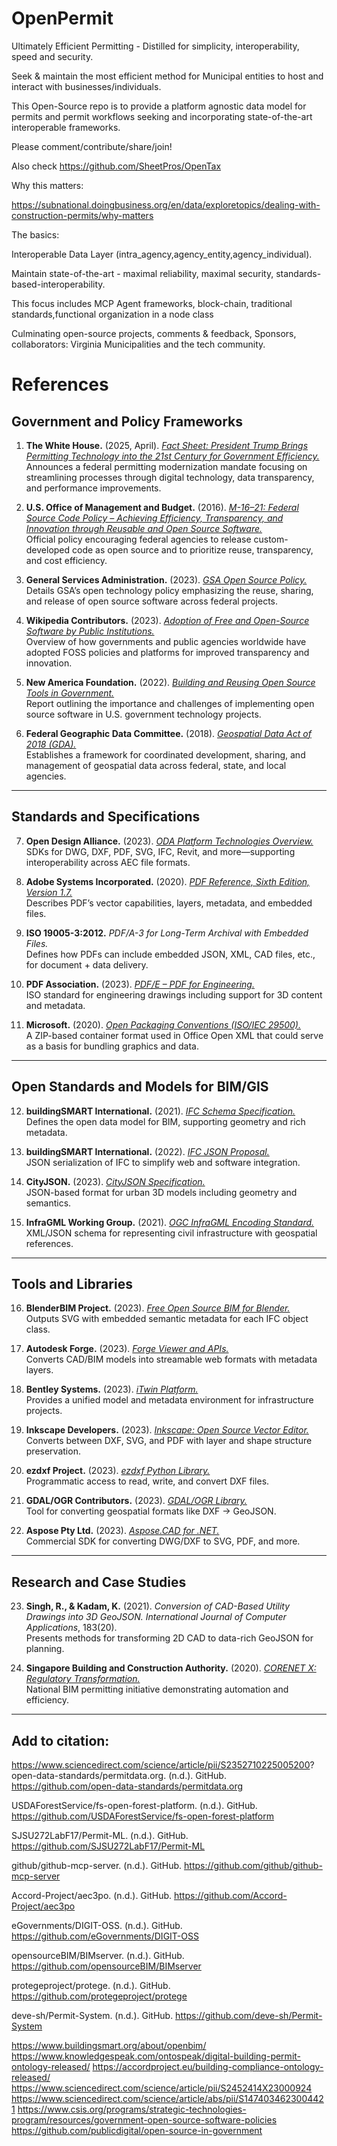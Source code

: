 # OpenPermit

Ultimately Efficient Permitting - Distilled for simplicity, interoperability, speed and security. 

Seek & maintain the most efficient method for Municipal entities to host and interact with businesses/individuals.

This Open-Source repo is to provide a platform agnostic data model for permits and permit workflows seeking and incorporating state-of-the-art interoperable frameworks. 

Please comment/contribute/share/join!

Also check https://github.com/SheetPros/OpenTax

Why this matters:

https://subnational.doingbusiness.org/en/data/exploretopics/dealing-with-construction-permits/why-matters

The basics:

Interoperable Data Layer (intra_agency,agency_entity,agency_individual). 

Maintain state-of-the-art - maximal reliability, maximal security, standards-based-interoperability. 

This focus includes MCP Agent frameworks, block-chain, traditional standards,functional organization in a node class  

Culminating open-source projects, comments & feedback, Sponsors, collaborators: Virginia Municipalities and the tech community. 



# References

## Government and Policy Frameworks

1. **The White House.** (2025, April). [*Fact Sheet: President Trump Brings Permitting Technology into the 21st Century for Government Efficiency.*](https://www.whitehouse.gov/fact-sheets/2025/04/fact-sheet-president-trump-brings-permitting-technology-into-the-21st-century-for-government-efficiency/)  
   Announces a federal permitting modernization mandate focusing on streamlining processes through digital technology, data transparency, and performance improvements.

2. **U.S. Office of Management and Budget.** (2016). [*M-16–21: Federal Source Code Policy – Achieving Efficiency, Transparency, and Innovation through Reusable and Open Source Software.*](https://digital.gov/resources/requirements-for-achieving-efficiency-transparency-and-innovation-through-reusable-and-open-source-software/)  
   Official policy encouraging federal agencies to release custom-developed code as open source and to prioritize reuse, transparency, and cost efficiency.

3. **General Services Administration.** (2023). [*GSA Open Source Policy.*](https://open.gsa.gov/oss/)  
   Details GSA’s open technology policy emphasizing the reuse, sharing, and release of open source software across federal projects.

4. **Wikipedia Contributors.** (2023). [*Adoption of Free and Open-Source Software by Public Institutions.*](https://en.wikipedia.org/wiki/Adoption_of_free_and_open-source_software_by_public_institutions)  
   Overview of how governments and public agencies worldwide have adopted FOSS policies and platforms for improved transparency and innovation.

5. **New America Foundation.** (2022). [*Building and Reusing Open Source Tools in Government.*](https://www.newamerica.org/digital-impact-governance-initiative/reports/building-and-reusing-open-source-tools-government/section-one-an-overview-of-open-source/)  
   Report outlining the importance and challenges of implementing open source software in U.S. government technology projects.

6. **Federal Geographic Data Committee.** (2018). [*Geospatial Data Act of 2018 (GDA).*](https://www.fgdc.gov/gda)  
   Establishes a framework for coordinated development, sharing, and management of geospatial data across federal, state, and local agencies.

---

## Standards and Specifications

7. **Open Design Alliance.** (2023). [*ODA Platform Technologies Overview.*](https://www.opendesign.com/products/oda-platform)  
   SDKs for DWG, DXF, PDF, SVG, IFC, Revit, and more—supporting interoperability across AEC file formats.

8. **Adobe Systems Incorporated.** (2020). [*PDF Reference, Sixth Edition, Version 1.7.*](https://www.adobe.com/content/dam/acom/en/devnet/pdf/pdfs/pdf_reference_1-7.pdf)  
   Describes PDF’s vector capabilities, layers, metadata, and embedded files.

9. **ISO 19005-3:2012.** *PDF/A-3 for Long-Term Archival with Embedded Files.*  
   Defines how PDFs can include embedded JSON, XML, CAD files, etc., for document + data delivery.

10. **PDF Association.** (2023). [*PDF/E – PDF for Engineering.*](https://www.pdfa.org/specifications/pdf-e/)  
    ISO standard for engineering drawings including support for 3D content and metadata.

11. **Microsoft.** (2020). [*Open Packaging Conventions (ISO/IEC 29500).*](https://docs.microsoft.com/en-us/openspecs/office_standards/ms-opc)  
    A ZIP-based container format used in Office Open XML that could serve as a basis for bundling graphics and data.

---

## Open Standards and Models for BIM/GIS

12. **buildingSMART International.** (2021). [*IFC Schema Specification.*](https://technical.buildingsmart.org/standards/ifc/)  
    Defines the open data model for BIM, supporting geometry and rich metadata.

13. **buildingSMART International.** (2022). [*IFC JSON Proposal.*](https://github.com/buildingSMART/ifc-json)  
    JSON serialization of IFC to simplify web and software integration.

14. **CityJSON.** (2023). [*CityJSON Specification.*](https://www.cityjson.org)  
    JSON-based format for urban 3D models including geometry and semantics.

15. **InfraGML Working Group.** (2021). [*OGC InfraGML Encoding Standard.*](https://www.ogc.org/standards/infragml)  
    XML/JSON schema for representing civil infrastructure with geospatial references.

---

## Tools and Libraries

16. **BlenderBIM Project.** (2023). [*Free Open Source BIM for Blender.*](https://blenderbim.org)  
    Outputs SVG with embedded semantic metadata for each IFC object class.

17. **Autodesk Forge.** (2023). [*Forge Viewer and APIs.*](https://forge.autodesk.com)  
    Converts CAD/BIM models into streamable web formats with metadata layers.

18. **Bentley Systems.** (2023). [*iTwin Platform.*](https://www.bentley.com/software/itwin-platform/)  
    Provides a unified model and metadata environment for infrastructure projects.

19. **Inkscape Developers.** (2023). [*Inkscape: Open Source Vector Editor.*](https://inkscape.org)  
    Converts between DXF, SVG, and PDF with layer and shape structure preservation.

20. **ezdxf Project.** (2023). [*ezdxf Python Library.*](https://ezdxf.mozman.at)  
    Programmatic access to read, write, and convert DXF files.

21. **GDAL/OGR Contributors.** (2023). [*GDAL/OGR Library.*](https://gdal.org)  
    Tool for converting geospatial formats like DXF → GeoJSON.

22. **Aspose Pty Ltd.** (2023). [*Aspose.CAD for .NET.*](https://products.aspose.com/cad/net)  
    Commercial SDK for converting DWG/DXF to SVG, PDF, and more.

---

## Research and Case Studies

23. **Singh, R., & Kadam, K.** (2021). *Conversion of CAD-Based Utility Drawings into 3D GeoJSON.* *International Journal of Computer Applications*, 183(20).  
    Presents methods for transforming 2D CAD to data-rich GeoJSON for planning.

24. **Singapore Building and Construction Authority.** (2020). [*CORENET X: Regulatory Transformation.*](https://www.corenet.gov.sg)  
    National BIM permitting initiative demonstrating automation and efficiency.

---

## Add to citation:
https://www.sciencedirect.com/science/article/pii/S2352710225005200?
open-data-standards/permitdata.org. (n.d.). GitHub. https://github.com/open-data-standards/permitdata.org

USDAForestService/fs-open-forest-platform. (n.d.). GitHub. https://github.com/USDAForestService/fs-open-forest-platform

SJSU272LabF17/Permit-ML. (n.d.). GitHub. https://github.com/SJSU272LabF17/Permit-ML

github/github-mcp-server. (n.d.). GitHub. https://github.com/github/github-mcp-server

Accord-Project/aec3po. (n.d.). GitHub. https://github.com/Accord-Project/aec3po

eGovernments/DIGIT-OSS. (n.d.). GitHub. https://github.com/eGovernments/DIGIT-OSS

opensourceBIM/BIMserver. (n.d.). GitHub. https://github.com/opensourceBIM/BIMserver

protegeproject/protege. (n.d.). GitHub. https://github.com/protegeproject/protege

deve-sh/Permit-System. (n.d.). GitHub. https://github.com/deve-sh/Permit-System

https://www.buildingsmart.org/about/openbim/
https://www.knowledgespeak.com/ontospeak/digital-building-permit-ontology-released/
https://accordproject.eu/building-compliance-ontology-released/
https://www.sciencedirect.com/science/article/pii/S2452414X23000924
https://www.sciencedirect.com/science/article/abs/pii/S1474034623004421
https://www.csis.org/programs/strategic-technologies-program/resources/government-open-source-software-policies
https://github.com/publicdigital/open-source-in-government



